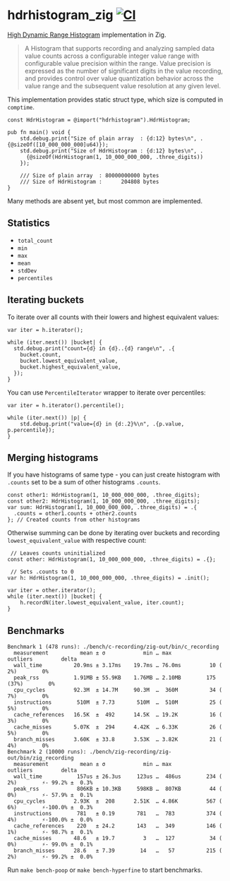 # hdrhistogram_zig [![CI](https://github.com/floatdrop/hdrhistogram_zig/actions/workflows/ci.yaml/badge.svg)](https://github.com/floatdrop/hdrhistogram_zig/actions/workflows/ci.yaml)

[High Dynamic Range Histogram](https://github.com/HdrHistogram/HdrHistogram) implementation in Zig.

> A Histogram that supports recording and analyzing sampled data value counts
> across a configurable integer value range with configurable value precision
> within the range. Value precision is expressed as the number of significant
> digits in the value recording, and provides control over value quantization
> behavior across the value range and the subsequent value resolution at any
> given level.

This implementation provides static struct type, which size is computed in
`comptime`.

```zig
const HdrHistogram = @import("hdrhistogram").HdrHistogram;

pub fn main() void {
    std.debug.print("Size of plain array  : {d:12} bytes\n", .{@sizeOf([10_000_000_000]u64)});
    std.debug.print("Size of HdrHistogram : {d:12} bytes\n", .
      {@sizeOf(HdrHistogram(1, 10_000_000_000, .three_digits))
    });

    /// Size of plain array  : 80000000000 bytes
    /// Size of HdrHistogram :      204808 bytes
}
```

Many methods are absent yet, but most common are implemented.

## Statistics

- `total_count`
- `min`
- `max`
- `mean`
- `stdDev`
- `percentiles`

## Iterating buckets

To iterate over all counts with their lowers and highest equivalent values:

```zig
var iter = h.iterator();

while (iter.next()) |bucket| {
  std.debug.print("count={d} in {d}..{d} range\n", .{
    bucket.count,
    bucket.lowest_equivalent_value,
    bucket.highest_equivalent_value,
  });
}
```

You can use `PercentileIterator` wrapper to iterate over percentiles:

```zig
var iter = h.iterator().percentile();

while (iter.next()) |p| {
    std.debug.print("value={d} in {d:.2}%\n", .{p.value, p.percentile});
}
```

## Merging histograms

If you have histograms of same type - you can just create histogram with `.counts`
set to be a sum of other histograms `.counts`.

```zig
const other1: HdrHistogram(1, 10_000_000_000, .three_digits);
const other2: HdrHistogram(1, 10_000_000_000, .three_digits);
var sum: HdrHistogram(1, 10_000_000_000, .three_digits) = .{ 
  .counts = other1.counts + other2.counts
}; // Created counts from other histograms
```

Otherwise summing can be done by iterating over buckets and recording
`lowest_equivalent_value` with respective count:

```zig
 // Leaves counts uninitialized
const other: HdrHistogram(1, 10_000_000_000, .three_digits) = .{};

 // Sets .counts to 0
var h: HdrHistogram(1, 10_000_000_000, .three_digits) = .init();

var iter = other.iterator();
while (iter.next()) |bucket| {
    h.recordN(iter.lowest_equivalent_value, iter.count);
}
```

## Benchmarks

```
Benchmark 1 (478 runs): ./bench/c-recording/zig-out/bin/c_recording
  measurement          mean ± σ            min … max           outliers         delta
  wall_time          20.9ms ± 3.17ms    19.7ms … 76.0ms         10 ( 2%)        0%
  peak_rss           1.91MB ± 55.9KB    1.76MB … 2.10MB        175 (37%)        0%
  cpu_cycles         92.3M  ± 14.7M     90.3M  …  360M          34 ( 7%)        0%
  instructions        510M  ± 7.73       510M  …  510M          25 ( 5%)        0%
  cache_references   16.5K  ±  492      14.5K  … 19.2K          16 ( 3%)        0%
  cache_misses       5.07K  ±  294      4.42K  … 6.33K          26 ( 5%)        0%
  branch_misses      3.60K  ± 33.8      3.53K  … 3.82K          21 ( 4%)        0%
Benchmark 2 (10000 runs): ./bench/zig-recording/zig-out/bin/zig_recording
  measurement          mean ± σ            min … max           outliers         delta
  wall_time           157us ± 26.3us     123us …  486us        234 ( 2%)        ⚡- 99.2% ±  0.3%
  peak_rss            806KB ± 10.3KB     598KB …  807KB         44 ( 0%)        ⚡- 57.9% ±  0.1%
  cpu_cycles         2.93K  ±  208      2.51K  … 4.86K         567 ( 6%)        ⚡-100.0% ±  0.3%
  instructions        781   ± 0.19       781   …  783          374 ( 4%)        ⚡-100.0% ±  0.0%
  cache_references    220   ± 24.2       143   …  349          146 ( 1%)        ⚡- 98.7% ±  0.1%
  cache_misses       48.6   ± 19.7         3   …  127           34 ( 0%)        ⚡- 99.0% ±  0.1%
  branch_misses      28.6   ± 7.39        14   …   57          215 ( 2%)        ⚡- 99.2% ±  0.0%
```

Run `make bench-poop` or `make bench-hyperfine` to start benchmarks.
